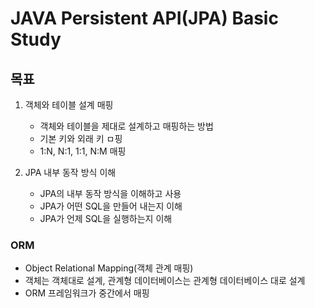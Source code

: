 # JAVA Persistent API(JPA) Basic Study

## 목표

1. 객체와 테이블 설계 매핑
   - 객체와 테이블을 제대로 설계하고 매핑하는 방법
   - 기본 키와 외래 키 ㅁ핑
   - 1:N, N:1, 1:1, N:M 매핑

2. JPA 내부 동작 방식 이해
   - JPA의 내부 동작 방식을 이해하고 사용
   - JPA가 어떤 SQL을 만들어 내는지 이해
   - JPA가 언제 SQL을 실행하는지 이해

### ORM

 - Object Relational Mapping(객체 관계 매핑)
 - 객체는 객체대로 설계, 관계형 데이터베이스는 관계형 데이터베이스 대로 설계
 - ORM 프레임워크가 중간에서 매핑